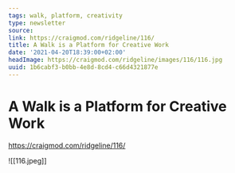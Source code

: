 ```yaml
---
tags: walk, platform, creativity
type: newsletter
source:
link: https://craigmod.com/ridgeline/116/
title: A Walk is a Platform for Creative Work
date: '2021-04-20T18:39:00+02:00'
headImage: https://craigmod.com/ridgeline/images/116/116.jpg
uuid: 1b6cabf3-b0bb-4e8d-8cd4-c66d4321877e
---
```


# A Walk is a Platform for Creative Work
https://craigmod.com/ridgeline/116/

![[116.jpeg]]
